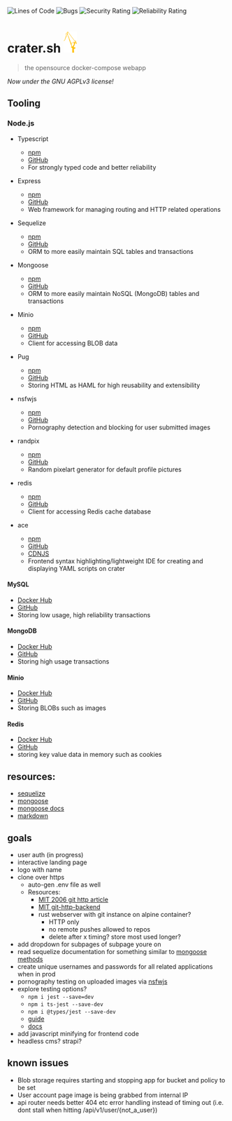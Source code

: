 ![Lines of Code](http://sonar.jdogg.club/api/project_badges/measure?project=jared%3Acrater&metric=ncloc&token=806892920608706d263ae58aa483a1ae3549867b) ![Bugs](http://sonar.jdogg.club/api/project_badges/measure?project=jared%3Acrater&metric=bugs&token=806892920608706d263ae58aa483a1ae3549867b) ![Security Rating](http://sonar.jdogg.club/api/project_badges/measure?project=jared%3Acrater&metric=security_rating&token=806892920608706d263ae58aa483a1ae3549867b) ![Reliability Rating](http://sonar.jdogg.club/api/project_badges/measure?project=jared%3Acrater&metric=reliability_rating&token=806892920608706d263ae58aa483a1ae3549867b)

# crater.sh <img alt="crater crane" src="public/img/crane-yl.svg" witdth="30" height="48"/>
> the opensource docker-compose webapp

_Now under the GNU AGPLv3 license!_ 

## Tooling
### Node.js
- Typescript
  - [npm](https://www.npmjs.com/package/typescript)
  - [GitHub](https://github.com/Microsoft/TypeScript)
  - For strongly typed code and better reliability
- Express
  - [npm](https://www.npmjs.com/package/express)
  - [GitHub](https://github.com/expressjs/express)
  - Web framework for managing routing and HTTP related operations
- Sequelize
  - [npm](https://www.npmjs.com/package/sequelize)
  - [GitHub](https://github.com/sequelize/sequelize)
  - ORM to more easily maintain SQL tables and transactions
- Mongoose
  - [npm](https://www.npmjs.com/package/mongoose)
  - [GitHub](https://github.com/Automattic/mongoose)
  - ORM to more easily maintain NoSQL (MongoDB) tables and transactions
- Minio
  - [npm](https://www.npmjs.com/package/minio)
  - [GitHub](https://github.com/minio/minio-js)
  - Client for accessing BLOB data
- Pug
  - [npm](https://www.npmjs.com/package/pug)
  - [GitHub](https://github.com/pugjs/pug/tree/master/packages/pug)
  - Storing HTML as HAML for high reusability and extensibility
- nsfwjs
  - [npm](https://www.npmjs.com/package/nsfwjs)
  - [GitHub](https://github.com/infinitered/nsfwjs)
  - Pornography detection and blocking for user submitted images
- randpix
  - [npm](https://www.npmjs.com/package/randpix)
  - [GitHub](https://github.com/LIMPIX31/randpix)
  - Random pixelart generator for default profile pictures
- redis
  - [npm](https://www.npmjs.com/package/redis)
  - [GitHub](https://github.com/redis/node-redis)
  - Client for accessing Redis cache database

- ace
  - [npm](https://www.npmjs.com/package/ace-code)
  - [GitHub](https://github.com/ajaxorg/ace)
  - [CDNJS](https://cdnjs.com/libraries/ace)
  - Frontend syntax highlighting/lightweight IDE for creating and displaying YAML scripts on crater

#### MySQL
- [Docker Hub](https://hub.docker.com/_/mysql)
- [GitHub](https://github.com/mysql/mysql-server)
- Storing low usage, high reliability transactions
#### MongoDB
- [Docker Hub](https://hub.docker.com/_/mongo)
- [GitHub](https://github.com/mongodb/mongo)
- Storing high usage transactions
#### Minio
- [Docker Hub](https://hub.docker.com/r/minio/minio)
- [GitHub](https://github.com/minio/minio)
- Storing BLOBs such as images
#### Redis
- [Docker Hub](https://hub.docker.com/_/redis)
- [GitHub](https://github.com/redis/redis)
- storing key value data in memory such as cookies

## resources:
 - [sequelize](https://blog.logrocket.com/using-sequelize-with-typescript/)
 - [mongoose](https://medium.com/swlh/typescript-with-mongoose-and-node-express-24073d51d2ee)
 - [mongoose docs](https://mongoosejs.com/docs/typescript/schemas.html)
 - [markdown](https://medium.com/geekculture/how-to-make-a-next-js-blog-with-markdown-and-typescript-1624a54f1b9e)

## goals
- user auth (in progress)
- interactive landing page
- logo with name
- clone over https
  - auto-gen .env file as well
  - Resources:
    - [MIT 2006 git http article](https://web.mit.edu/git/git-doc/git-http-backend.html)
    - [MIT git-http-backend](https://web.mit.edu/git/git-doc/git-http-backend.html)
    - rust webserver with git instance on alpine container?
      - HTTP only
      - no remote pushes allowed to repos
      - delete after x timing? store most used longer?
- add dropdown for subpages of subpage youre on
- read sequelize documentation for something similar to [mongoose methods](https://mongoosejs.com/docs/typescript/statics-and-methods.html#methods)
- create unique usernames and passwords for all related applications when in prod
- pornography testing on uploaded images via [nsfwjs](https://www.npmjs.com/package/nsfwjs)
- explore testing options?
  - `npm i jest --save=dev`
  - `npm i ts-jest --save-dev`
  - `npm i @types/jest --save-dev`
  - [guide](https://www.testim.io/blog/typescript-unit-testing-101/)
  - [docs](https://jestjs.io/docs/getting-started)
- add javascript minifying for frontend code
- headless cms? strapi?

## known issues
- Blob storage requires starting and stopping app for bucket and policy to be set
- User account page image is being grabbed from internal IP
- api router needs better 404 etc error handling instead of timing out (i.e. dont stall when hitting /api/v1/user/{not_a_user})